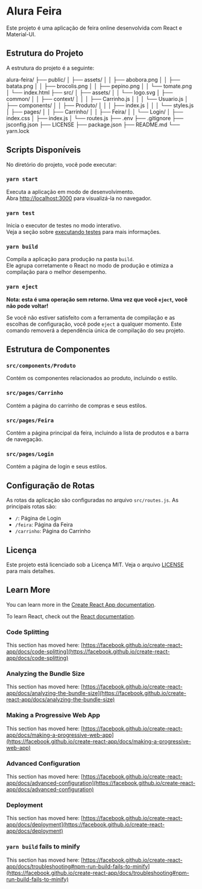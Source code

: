 # Alura Feira

Este projeto é uma aplicação de feira online desenvolvida com React e Material-UI.

## Estrutura do Projeto

A estrutura do projeto é a seguinte:

alura-feira/
├── public/
│   ├── assets/
│   │   ├── abobora.png
│   │   ├── batata.png
│   │   ├── brocolis.png
│   │   ├── pepino.png
│   │   └── tomate.png
│   └── index.html
├── src/
│   ├── assets/
│   │   └── logo.svg
│   ├── common/
│   │   ├── context/
│   │   │   ├── Carrinho.js
│   │   │   └── Usuario.js
│   ├── components/
│   │   ├── Produto/
│   │   │   ├── index.js
│   │   │   └── styles.js
│   ├── pages/
│   │   ├── Carrinho/
│   │   ├── Feira/
│   │   └── Login/
│   ├── index.css
│   ├── index.js
│   └── routes.js
├── .env
├── .gitignore
├── jsconfig.json
├── LICENSE
├── package.json
├── README.md
└── yarn.lock

## Scripts Disponíveis

No diretório do projeto, você pode executar:

### `yarn start`

Executa a aplicação em modo de desenvolvimento.\
Abra [http://localhost:3000](http://localhost:3000) para visualizá-la no navegador.

### `yarn test`

Inicia o executor de testes no modo interativo.\
Veja a seção sobre [executando testes](https://facebook.github.io/create-react-app/docs/running-tests) para mais informações.

### `yarn build`

Compila a aplicação para produção na pasta `build`.\
Ele agrupa corretamente o React no modo de produção e otimiza a compilação para o melhor desempenho.

### `yarn eject`

**Nota: esta é uma operação sem retorno. Uma vez que você `eject`, você não pode voltar!**

Se você não estiver satisfeito com a ferramenta de compilação e as escolhas de configuração, você pode `eject` a qualquer momento. Este comando removerá a dependência única de compilação do seu projeto.

## Estrutura de Componentes

### `src/components/Produto`

Contém os componentes relacionados ao produto, incluindo o estilo.

### `src/pages/Carrinho`

Contém a página do carrinho de compras e seus estilos.

### `src/pages/Feira`

Contém a página principal da feira, incluindo a lista de produtos e a barra de navegação.

### `src/pages/Login`

Contém a página de login e seus estilos.

## Configuração de Rotas

As rotas da aplicação são configuradas no arquivo `src/routes.js`. As principais rotas são:

- `/`: Página de Login
- `/feira`: Página da Feira
- `/carrinho`: Página do Carrinho

## Licença

Este projeto está licenciado sob a Licença MIT. Veja o arquivo [LICENSE](LICENSE) para mais detalhes.

## Learn More

You can learn more in the [Create React App documentation](https://facebook.github.io/create-react-app/docs/getting-started).

To learn React, check out the [React documentation](https://reactjs.org/).

### Code Splitting

This section has moved here: [https://facebook.github.io/create-react-app/docs/code-splitting](https://facebook.github.io/create-react-app/docs/code-splitting)

### Analyzing the Bundle Size

This section has moved here: [https://facebook.github.io/create-react-app/docs/analyzing-the-bundle-size](https://facebook.github.io/create-react-app/docs/analyzing-the-bundle-size)

### Making a Progressive Web App

This section has moved here: [https://facebook.github.io/create-react-app/docs/making-a-progressive-web-app](https://facebook.github.io/create-react-app/docs/making-a-progressive-web-app)

### Advanced Configuration

This section has moved here: [https://facebook.github.io/create-react-app/docs/advanced-configuration](https://facebook.github.io/create-react-app/docs/advanced-configuration)

### Deployment

This section has moved here: [https://facebook.github.io/create-react-app/docs/deployment](https://facebook.github.io/create-react-app/docs/deployment)

### `yarn build` fails to minify

This section has moved here: [https://facebook.github.io/create-react-app/docs/troubleshooting#npm-run-build-fails-to-minify](https://facebook.github.io/create-react-app/docs/troubleshooting#npm-run-build-fails-to-minify)
